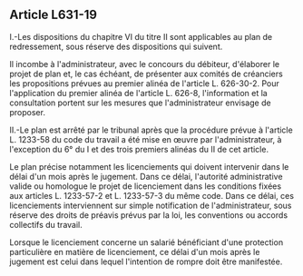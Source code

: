 Article L631-19
----
I.-Les dispositions du chapitre VI du titre II sont applicables au plan de
redressement, sous réserve des dispositions qui suivent.

Il incombe à l'administrateur, avec le concours du débiteur, d'élaborer le
projet de plan et, le cas échéant, de présenter aux comités de créanciers les
propositions prévues au premier alinéa de l'article L. 626-30-2. Pour
l'application du premier alinéa de l'article L. 626-8, l'information et la
consultation portent sur les mesures que l'administrateur envisage de proposer.

II.-Le plan est arrêté par le tribunal après que la procédure prévue à l'article
L. 1233-58 du code du travail a été mise en œuvre par l'administrateur, à
l'exception du 6° du I et des trois premiers alinéas du II de cet article.

Le plan précise notamment les licenciements qui doivent intervenir dans le délai
d'un mois après le jugement. Dans ce délai, l'autorité administrative valide ou
homologue le projet de licenciement dans les conditions fixées aux articles L.
1233-57-2 et L. 1233-57-3 du même code. Dans ce délai, ces licenciements
interviennent sur simple notification de l'administrateur, sous réserve des
droits de préavis prévus par la loi, les conventions ou accords collectifs du
travail.

Lorsque le licenciement concerne un salarié bénéficiant d'une protection
particulière en matière de licenciement, ce délai d'un mois après le jugement
est celui dans lequel l'intention de rompre doit être manifestée.
